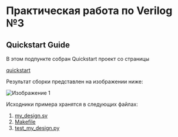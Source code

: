 # Практическая работа по Verilog №3
## Quickstart Guide

В этом подпункте собран Quickstart проект со страницы

[quickstart]([https://www.chipverify.com/verilog/verilog-always-block](https://docs.cocotb.org/en/stable/quickstart.html)https://docs.cocotb.org/en/stable/quickstart.html)

Результат сборки представлен на изображении ниже: 

![Изображение 1](https://github.com/Tamara-Kaplun/hw_fpga/blob/main/hw3/images/1.png)

Исходники примера хранятся в следующих файлах:

1. [my_design.sv](https://github.com/Tamara-Kaplun/hw_fpga/blob/main/hw3/my_design.sv)
2. [Makefile](https://github.com/Tamara-Kaplun/hw_fpga/blob/main/hw3/Makefile)
3. [test_my_design.py](https://github.com/Tamara-Kaplun/hw_fpga/blob/main/hw3/test_my_design.py)
